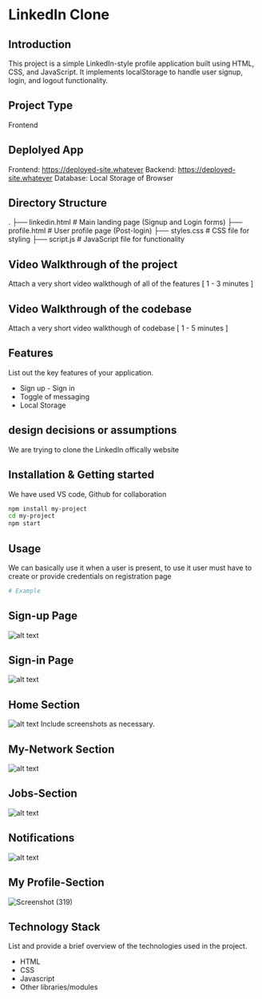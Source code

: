 # LinkedIn Clone

## Introduction
This project is a simple LinkedIn-style profile application built using HTML, CSS, and JavaScript. It implements localStorage to handle user signup, login, and logout functionality.

## Project Type
Frontend 

## Deplolyed App
Frontend: https://deployed-site.whatever
Backend: https://deployed-site.whatever
Database: Local Storage of Browser

## Directory Structure
.
├── linkedin.html       # Main landing page (Signup and Login forms)
├── profile.html     # User profile page (Post-login)
├── styles.css       # CSS file for styling
├── script.js        # JavaScript file for functionality


## Video Walkthrough of the project
Attach a very short video walkthough of all of the features [ 1 - 3 minutes ]

## Video Walkthrough of the codebase
Attach a very short video walkthough of codebase [ 1 - 5 minutes ]

## Features
List out the key features of your application.
- Sign up - Sign in
- Toggle of messaging
- Local Storage

## design decisions or assumptions
We are trying to clone the LinkedIn offically website

## Installation & Getting started
We have used VS code, Github for collaboration

```bash
npm install my-project
cd my-project
npm start
```
## Usage
We can basically use it when a user is present, to use it user must have to create or provide credentials on registration page

```bash
# Example

```
## Sign-up Page
![alt text](image-5.png)

## Sign-in Page
![alt text](image-6.png)

## Home Section
![alt text](image.png)
Include screenshots as necessary.

## My-Network Section
![alt text](image-1.png)

## Jobs-Section
![alt text](image-2.png)

## Notifications
![alt text](image-3.png)

## My Profile-Section 

![Screenshot (319)](https://github.com/user-attachments/assets/8056d484-2822-4887-9882-fc58467fac0e)


## Technology Stack
List and provide a brief overview of the technologies used in the project.

- HTML
- CSS
- Javascript
- Other libraries/modules

